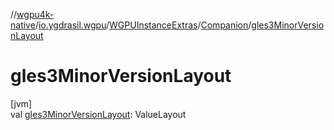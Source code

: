 //[wgpu4k-native](../../../../index.md)/[io.ygdrasil.wgpu](../../index.md)/[WGPUInstanceExtras](../index.md)/[Companion](index.md)/[gles3MinorVersionLayout](gles3-minor-version-layout.md)

# gles3MinorVersionLayout

[jvm]\
val [gles3MinorVersionLayout](gles3-minor-version-layout.md): ValueLayout